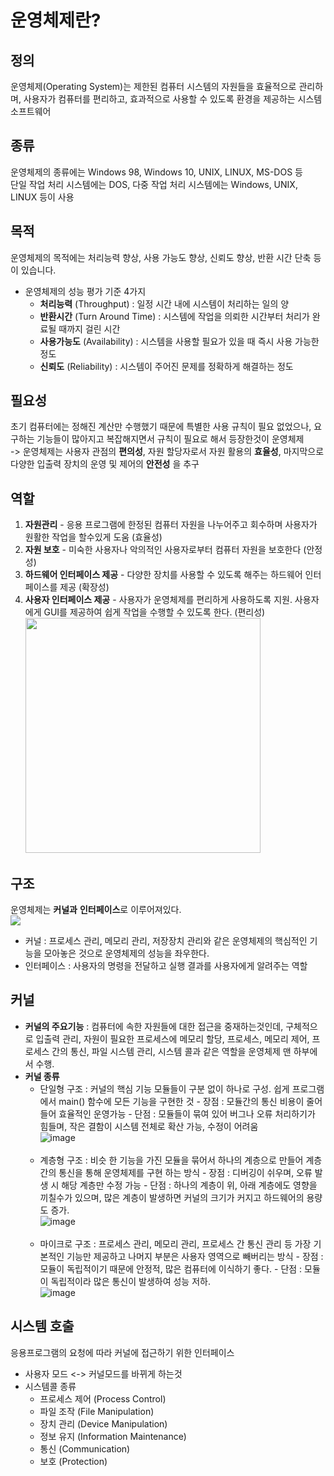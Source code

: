 # 운영체제란?

## 정의

운영체제(Operating System)는 제한된 컴퓨터 시스템의 자원들을 효율적으로 관리하며, 사용자가 컴퓨터를 편리하고, 효과적으로 사용할 수 있도록 환경을 제공하는 시스템 소프트웨어

## 종류

운영체제의 종류에는 Windows 98, Windows 10, UNIX, LINUX, MS-DOS 등 <br>
단일 작업 처리 시스템에는 DOS, 다중 작업 처리 시스템에는 Windows, UNIX, LINUX 등이 사용

## 목적

운영체제의 목적에는 처리능력 향상, 사용 가능도 향상, 신뢰도 향상, 반환 시간 단축 등이 있습니다.
<br>

- 운영체제의 성능 평가 기준 4가지
  - **처리능력** (Throughput) : 일정 시간 내에 시스템이 처리하는 일의 양
  - **반환시간** (Turn Around Time) : 시스템에 작업을 의뢰한 시간부터 처리가 완료될 때까지 걸린 시간
  - **사용가능도** (Availability) : 시스템을 사용할 필요가 있을 때 즉시 사용 가능한 정도
  - **신뢰도** (Reliability) : 시스템이 주어진 문제를 정확하게 해결하는 정도

## 필요성

초기 컴퓨터에는 정해진 계산만 수행했기 때문에 특별한 사용 규칙이 필요 없었으나, 요구하는 기능들이 많아지고 복잡해지면서 규칙이 필요로 해서 등장한것이 운영체제 <br>
-> 운영체제는 사용자 관점의 **편의성**, 자원 할당자로서 자원 활용의 **효율성**, 마지막으로 다양한 입출력 장치의 운영 및 제어의 **안전성** 을 추구

## 역할

1. **자원관리** - 응용 프로그램에 한정된 컴퓨터 자원을 나누어주고 회수하며 사용자가 원활한 작업을 할수있게 도움 (효율성)
2. **자원 보호** - 미숙한 사용자나 악의적인 사용자로부터 컴퓨터 자원을 보호한다 (안정성)
3. **하드웨어 인터페이스 제공** - 다양한 장치를 사용할 수 있도록 해주는 하드웨어 인터페이스를 제공 (확장성)
4. **사용자 인터페이스 제공** - 사용자가 운영체제를 편리하게 사용하도록 지원. 사용자에게 GUI를 제공하여 쉽게 작업을 수행할 수 있도록 한다. (편리성)
   <br>
   <img src="https://user-images.githubusercontent.com/76610357/216109547-195b8ac2-d8c0-456e-90c9-871227d93a17.png" width =376>

## 구조

운영체제는 **커널과** **인터페이스**로 이루어져있다.<br>
<img src= "https://user-images.githubusercontent.com/76610357/216110782-3c3bbd84-a938-43ef-ab6a-e4844d3c9bd0.png">

- 커널 : 프로세스 관리, 메모리 관리, 저장장치 관리와 같은 운영체제의 핵심적인 기능을 모아놓은 것으로 운영체제의 성능을 좌우한다.
- 인터페이스 : 사용자의 명령을 전달하고 실행 결과를 사용자에게 알려주는 역할

## 커널

- **커널의 주요기능** : 컴퓨터에 속한 자원들에 대한 접근을 중재하는것인데, 구체적으로 입출력 관리, 자원이 필요한 프로세스에 메모리 할당, 프로세스, 메모리 제어, 프로세스 간의 통신, 파일 시스템 관리, 시스템 콜과 같은 역할을 운영체제 맨 하부에서 수행.
- **커널 종류**
  - 단일형 구조 : 커널의 핵심 기능 모듈들이 구분 없이 하나로 구성. 쉽게 프로그램에서 main() 함수에 모든 기능을 구현한 것 - 장점 : 모듈간의 통신 비용이 줄어들어 효율적인 운영가능 - 단점 : 모듈들이 묶여 있어 버그나 오류 처리하기가 힘들며, 작은 결함이 시스템 전체로 확산 가능, 수정이 어려움 <br>
    ![image](https://user-images.githubusercontent.com/71180414/147950324-a2fa3dd0-c1e6-459b-a6e4-0537e1781999.png)
    <br><br>
  - 계층형 구조 : 비슷 한 기능을 가진 모듈을 묶어서 하나의 계층으로 만들어 계층간의 통신을 통해 운영체제를 구현 하는 방식 - 장점 : 디버깅이 쉬우며, 오류 발생 시 해당 계층만 수정 가능 - 단점 : 하나의 계층이 위, 아래 계층에도 영향을 끼칠수가 있으며, 많은 계층이 발생하면 커널의 크기가 커지고 하드웨어의 용량도 증가.<br>
    ![image](https://user-images.githubusercontent.com/71180414/147950517-db309fd2-c5c5-4ff7-b104-e1d8a08f0e3a.png)
    <br><br>
  - 마이크로 구조 : 프로세스 관리, 메모리 관리, 프로세스 간 통신 관리 등 가장 기본적인 기능만 제공하고 나머지 부분은 사용자 영역으로 빼버리는 방식 - 장점 : 모듈이 독립적이기 때문에 안정적, 많은 컴퓨터에 이식하기 좋다. - 단점 : 모듈이 독립적이라 많은 통신이 발생하여 성능 저하.<br>
    ![image](https://user-images.githubusercontent.com/71180414/147951174-f6a67d71-2b3a-44aa-af93-36632e1bcf6f.png)

## 시스템 호출

응용프로그램의 요청에 따라 커널에 접근하기 위한 인터페이스

- 사용자 모드 <-> 커널모드를 바뀌게 하는것
- 시스템콜 종류
  - 프로세스 제어 (Process Control)
  - 파일 조작 (File Manipulation)
  - 장치 관리 (Device Manipulation)
  - 정보 유지 (Information Maintenance)
  - 통신 (Communication)
  - 보호 (Protection)
